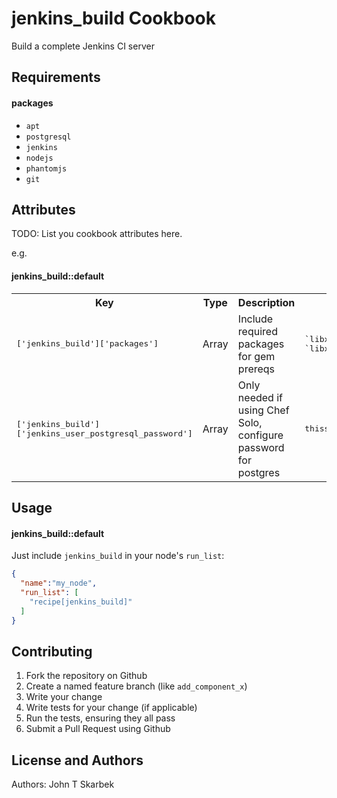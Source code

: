 jenkins_build Cookbook
======================
Build a complete Jenkins CI server

Requirements
------------
#### packages
- `apt`
- `postgresql`
- `jenkins`
- `nodejs`
- `phantomjs`
- `git`

Attributes
----------
TODO: List you cookbook attributes here.

e.g.
#### jenkins_build::default
<table>
  <tr>
    <th>Key</th>
    <th>Type</th>
    <th>Description</th>
    <th>Default</th>
  </tr>
  <tr>
    <td><tt>['jenkins_build']['packages']</tt></td>
    <td>Array</td>
    <td>Include required packages for gem prereqs</td>
    <td><tt>`libxml2-dev` `libxslt-dev`</tt></td>
  </tr>
  <tr>
    <td><tt>['jenkins_build']['jenkins_user_postgresql_password']</tt></td>
    <td>Array</td>
    <td>Only needed if using Chef Solo, configure password for postgres</td>
    <td><tt>thisshouldbechanged</tt></td>
  </tr>
</table>

Usage
-----
#### jenkins_build::default
Just include `jenkins_build` in your node's `run_list`:

```json
{
  "name":"my_node",
  "run_list": [
    "recipe[jenkins_build]"
  ]
}
```

Contributing
------------
1. Fork the repository on Github
2. Create a named feature branch (like `add_component_x`)
3. Write your change
4. Write tests for your change (if applicable)
5. Run the tests, ensuring they all pass
6. Submit a Pull Request using Github

License and Authors
-------------------
Authors: John T Skarbek
